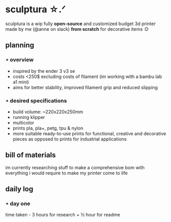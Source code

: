 # sculptura ☆.ᐟ

sculptura is a wip fully **open-source** and customized budget 3d printer made by me (@anne on slack) **from scratch** for decorative items :D

## planning

### ⋆ overview
- inspired by the ender 3 v3 se
- costs <250$ excluding costs of filament (im working with a bambu lab a1 mini)
- aims for better stability, improved filament grip and reduced slipping

### ⋆ desired specifications
- build volume: ~220x220x250mm
- running klipper
- multicolor
- prints pla, pla+, petg, tpu & nylon
- more suitable ready-to-use prints for functional, creative and decorative pieces as opposed to prints for industrial applications

## bill of materials
im currently researching stuff to make a comprehensive bom with everything i would require to make my printer come to life

## daily log
### ⋆ day one
time taken - 3 hours for research + ½ hour for readme
